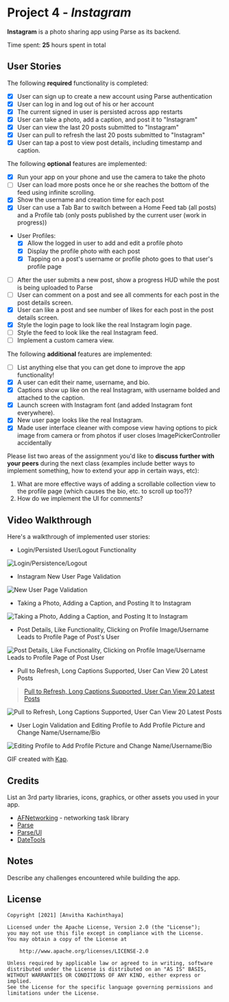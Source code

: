 # Project 4 - *Instagram*

**Instagram** is a photo sharing app using Parse as its backend.

Time spent: **25** hours spent in total

## User Stories

The following **required** functionality is completed:

- [X] User can sign up to create a new account using Parse authentication
- [X] User can log in and log out of his or her account
- [X] The current signed in user is persisted across app restarts
- [X] User can take a photo, add a caption, and post it to "Instagram"
- [X] User can view the last 20 posts submitted to "Instagram"
- [X] User can pull to refresh the last 20 posts submitted to "Instagram"
- [X] User can tap a post to view post details, including timestamp and caption.

The following **optional** features are implemented:

- [X] Run your app on your phone and use the camera to take the photo
- [ ] User can load more posts once he or she reaches the bottom of the feed using infinite scrolling.
- [X] Show the username and creation time for each post
- [X] User can use a Tab Bar to switch between a Home Feed tab (all posts) and a Profile tab (only posts published by the current user (work in progress))
- User Profiles:
  - [X] Allow the logged in user to add and edit a profile photo
  - [X] Display the profile photo with each post
  - [X] Tapping on a post's username or profile photo goes to that user's profile page
- [ ] After the user submits a new post, show a progress HUD while the post is being uploaded to Parse
- [ ] User can comment on a post and see all comments for each post in the post details screen.
- [X] User can like a post and see number of likes for each post in the post details screen.
- [X] Style the login page to look like the real Instagram login page.
- [ ] Style the feed to look like the real Instagram feed.
- [ ] Implement a custom camera view.

The following **additional** features are implemented:

- [ ] List anything else that you can get done to improve the app functionality!
- [X] A user can edit their name, username, and bio.
- [X] Captions show up like on the real Instagram, with username bolded and attached to the caption.
- [X] Launch screen with Instagram font (and added Instagram font everywhere).
- [X] New user page looks like the real Instagram.
- [X] Made user interface cleaner with compose view having options to pick image from camera or from photos if user closes ImagePickerController accidentally

Please list two areas of the assignment you'd like to **discuss further with your peers** during the next class (examples include better ways to implement something, how to extend your app in certain ways, etc):

1. What are more effective ways of adding a scrollable collection view to the profile page (which causes the bio, etc. to scroll up too?)?
2. How do we implement the UI for comments?

## Video Walkthrough

Here's a walkthrough of implemented user stories:

- Login/Persisted User/Logout Functionality
<img src='http://g.recordit.co/gNVzXSV6vH.gif' title='Login/Persistence/Logout' width='' alt='Login/Persistence/Logout' />

- Instagram New User Page Validation
<img src='http://g.recordit.co/Wxq7S27XSO.gif' title='New User Page Validation' width='' alt='New User Page Validation' />

- Taking a Photo, Adding a Caption, and Posting It to Instagram
<img src='http://g.recordit.co/xTTElvWY4r.gif' title='Taking a Photo, Adding a Caption, and Posting It to Instagram' width='' alt='Taking a Photo, Adding a Caption, and Posting It to Instagram' />

- Post Details, Like Functionality, Clicking on Profile Image/Username Leads to Profile Page of Post's User
<img src='http://g.recordit.co/LsI6DPhz1N.gif' title='Post Details, Like Functionality, Clicking on Profile Image/Username Leads to Profile Page of Post User' width='' alt='Post Details, Like Functionality, Clicking on Profile Image/Username Leads to Profile Page of Post User' />

- Pull to Refresh, Long Captions Supported, User Can View 20 Latest Posts
<blockquote lang="en"><a href="http://g.recordit.co/cGmY98LexY.gif">Pull to Refresh, Long Captions Supported, User Can View 20 Latest Posts</a></blockquote>
<img src='http://g.recordit.co/IVa4j6phxS.gif' title='Pull to Refresh, Long Captions Supported, User Can View 20 Latest Posts' width='' alt='Pull to Refresh, Long Captions Supported, User Can View 20 Latest Posts' />

- User Login Validation and Editing Profile to Add Profile Picture and Change Name/Username/Bio
<img src='http://g.recordit.co/P4qtRtEoKM.gif' title='Editing Profile to Add Profile Picture and Change Name/Username/Bio' width='' alt='Editing Profile to Add Profile Picture and Change Name/Username/Bio' />


GIF created with [Kap](https://getkap.co/).

## Credits

List an 3rd party libraries, icons, graphics, or other assets you used in your app.

- [AFNetworking](https://github.com/AFNetworking/AFNetworking) - networking task library
- [Parse](https://www.back4app.com/docs/get-started/welcome)
- [Parse/UI](https://github.com/parse-community/ParseUI-iOS)
- [DateTools](https://github.com/MatthewYork/DateTools)


## Notes

Describe any challenges encountered while building the app.

## License

    Copyright [2021] [Anvitha Kachinthaya]

    Licensed under the Apache License, Version 2.0 (the "License");
    you may not use this file except in compliance with the License.
    You may obtain a copy of the License at

        http://www.apache.org/licenses/LICENSE-2.0

    Unless required by applicable law or agreed to in writing, software
    distributed under the License is distributed on an "AS IS" BASIS,
    WITHOUT WARRANTIES OR CONDITIONS OF ANY KIND, either express or implied.
    See the License for the specific language governing permissions and
    limitations under the License.
